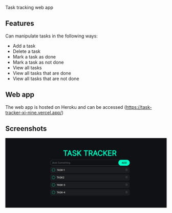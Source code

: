 Task tracking web app

## Features

Can manipulate tasks in the following ways:

- Add a task
- Delete a task
- Mark a task as done
- Mark a task as not done
- View all tasks
- View all tasks that are done
- View all tasks that are not done

## Web app

The web app is hosted on Heroku and can be accessed (https://task-tracker-xi-nine.vercel.app/)

## Screenshots

![](./SCREENSHOT.png)
